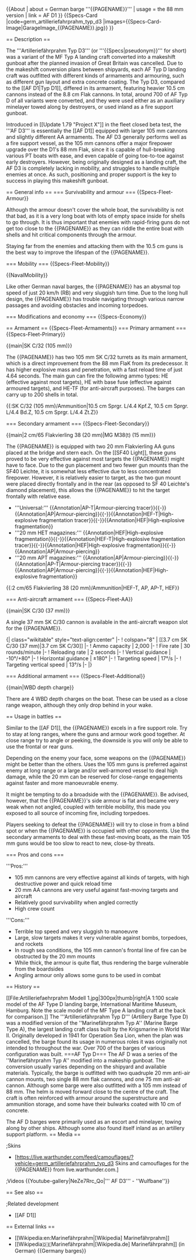 {{About
| about = German barge '''{{PAGENAME}}'''
| usage = the 88 mm version
| link = AF D1
}}
{{Specs-Card
|code=germ_artilleriefahrprahm_typ_d3
|images={{Specs-Card-Image|GarageImage_{{PAGENAME}}.jpg}}
}}

== Description ==
<!-- ''In the first part of the description, cover the history of the ship's creation and military application. In the second part, tell the reader about using this ship in the game. Add a screenshot: if a beginner player has a hard time remembering vehicles by name, a picture will help them identify the ship in question.'' -->
The '''Artilleriefährprahm Typ D3''' (or '''{{Specs|pseudonym}}''' for short) was a variant of the MF Typ A landing craft converted into a makeshift gunboat after the planned invasion of Great Britain was cancelled. Due to the makeshift conversion plans between shipyards, each AF Typ D landing craft was outfitted with different kinds of armaments and armouring, such as different gun layout and extra concrete coating. The Typ D3, compared to the [[AF D1|Typ D1]], differed in its armament, featuring heavier 10.5 cm cannons instead of the 8.8 cm Flak cannons. In total, around 700 of AF Typ D of all variants were converted, and they were used either as an auxiliary minelayer towed along by destroyers, or used inland as a fire support gunboat.

Introduced in [[Update 1.79 "Project X"]] in the fleet closed beta test, the '''AF D3''' is essentially the [[AF D1]] equipped with larger 105 mm cannons and slightly different AA armaments. The AF D3 generally performs well as a fire support vessel, as the 105 mm cannons offer a major firepower upgrade over the D1's 88 mm Flak, since it is capable of hull-breaking various PT boats with ease, and even capable of going toe-to-toe against early destroyers. However, being originally designed as a landing craft, the AF D3 is completely lacking in mobility, and struggles to handle multiple enemies at once. As such, positioning and proper support is the key to success in playing this makeshift gunboat.

== General info ==
=== Survivability and armour ===
{{Specs-Fleet-Armour}}
<!-- ''Talk about the vehicle's armour. Note the most well-defended and most vulnerable zones, e.g. the ammo magazine. Evaluate the composition of components and assemblies responsible for movement and manoeuvrability. Evaluate the survivability of the primary and secondary armaments separately. Don't forget to mention the size of the crew, which plays an important role in fleet mechanics. Save tips on preserving survivability for the "Usage in battles" section. If necessary, use a graphical template to show the most well-protected or most vulnerable points in the armour.'' -->

Although the armour doesn't cover the whole boat, the survivability is not that bad, as it is a very long boat with lots of empty space inside for shells to go through. It is thus important that enemies with rapid-firing guns do not get too close to the {{PAGENAME}} as they can riddle the entire boat with shells and hit critical components through the armour.

Staying far from the enemies and attacking them with the 10.5 cm guns is the best way to improve the lifespan of the {{PAGENAME}}.

=== Mobility ===
{{Specs-Fleet-Mobility}}
<!-- ''Write about the ship's mobility. Evaluate its power and manoeuvrability, rudder rerouting speed, stopping speed at full tilt, with its maximum forward and reverse speed.'' -->

{{NavalMobility}}

Like other German naval barges, the {{PAGENAME}} has an abysmal top speed of just 20 km/h (RB) and very sluggish turn time. Due to the long hull design, the {{PAGENAME}} has trouble navigating through various narrow passages and avoiding obstacles and incoming torpedoes.

=== Modifications and economy ===
{{Specs-Economy}}

== Armament ==
{{Specs-Fleet-Armaments}}
=== Primary armament ===
{{Specs-Fleet-Primary}}
<!-- ''Provide information about the characteristics of the primary armament. Evaluate their efficacy in battle based on their reload speed, ballistics and the capacity of their shells. Add a link to the main article about the weapon: <code><nowiki>{{main|Weapon name (calibre)}}</nowiki></code>. Broadly describe the ammunition available for the primary armament, and provide recommendations on how to use it and which ammunition to choose.'' -->
{{main|SK C/32 (105 mm)}}

The {{PAGENAME}} has two 105 mm SK C/32 turrets as its main armament, which is a direct improvement from the 88 mm FlaK from its predecessor. It has higher explosive mass and penetration, with a fast reload time of just 4.64 seconds. The main gun can fire the following ammo types: HE (effective against most targets), HE with base fuse (effective against armoured targets), and HE-TF (for anti-aircraft purposes). The barges can carry up to 200 shells in total.

{{:SK C/32 (105 mm)/Ammunition|10.5 cm Sprgr. L/4.4 Kpf.Z, 10.5 cm Sprgr. L/4.4 Bd.Z, 10.5 cm Sprgr. L/4.4 Zt.Z}}

=== Secondary armament ===
{{Specs-Fleet-Secondary}}
<!-- ''Some ships are fitted with weapons of various calibres. Secondary armaments are defined as weapons chosen with the control <code>Select secondary weapon</code>. Evaluate the secondary armaments and give advice on how to use them. Describe the ammunition available for the secondary armament. Provide recommendations on how to use them and which ammunition to choose. Remember that any anti-air armament, even heavy calibre weapons, belong in the next section. If there is no secondary armament, remove this section.'' -->
{{main|2 cm/65 Flakvierling 38 (20 mm)|MG M38(t) (15 mm)}}

The {{PAGENAME}} is equipped with two 20 mm Flakvierling AA guns placed at the bridge and stern each. On the [[SF40 Light]], these guns proved to be very effective against most targets the {{PAGENAME}} might have to face. Due to the gun placement and two fewer gun mounts than the SF40 Leichte, it is somewhat less effective due to less concentrated firepower. However, it is relatively easier to target, as the two gun mount were placed directly frontally and in the rear (as opposed to SF 40 Leichte's diamond placement), this allows the {{PAGENAME}} to hit the target frontally with relative ease.

* '''Universal:''' {{Annotation|AP-T|Armour-piercing tracer}}{{-}}{{Annotation|AP|Armour-piercing}}{{-}}{{Annotation|HEF-T|High-explosive fragmentation tracer}}{{-}}{{Annotation|HEF|High-explosive fragmentation}}
* '''20 mm HET magazines:''' {{Annotation|HEF|High-explosive fragmentation}}{{-}}{{Annotation|HEF-T|High-explosive fragmentation tracer}}{{-}}{{Annotation|HEF|High-explosive fragmentation}}{{-}}{{Annotation|AP|Armour-piercing}}
* '''20 mm APT magazines:''' {{Annotation|AP|Armour-piercing}}{{-}}{{Annotation|AP-T|Armour-piercing tracer}}{{-}}{{Annotation|AP|Armour-piercing}}{{-}}{{Annotation|HEF|High-explosive fragmentation}}

{{:2 cm/65 Flakvierling 38 (20 mm)/Ammunition|HEF-T, AP, AP-T, HEF}}

=== Anti-aircraft armament ===
{{Specs-Fleet-AA}}
<!-- ''An important part of the ship's armament responsible for air defence. Anti-aircraft armament is defined by the weapon chosen with the control <code>Select anti-aircraft weapons</code>. Talk about the ship's anti-air cannons and machine guns, the number of guns and their positions, their effective range, and about their overall effectiveness – including against surface targets. If there are no anti-aircraft armaments, remove this section.'' -->
{{main|SK C/30 (37 mm)}}

A single 37 mm SK C/30 cannon is available in the anti-aircraft weapon slot for the {{PAGENAME}}.

{| class="wikitable" style="text-align:center"
|-
! colspan="8" | [[3.7 cm SK C/30 (37 mm)|3.7 cm SK C/30]]
|-
! Ammo capacity
| 2,000
|-
! Fire rate
| 30 rounds/minute
|-
! Reloading rate
| 2 seconds
|-
! Vertical guidance
| -10°/+80°
|-
! Horizontal guidance
| ±180°
|-
! Targeting speed
| 17°/s
|-
! Targeting vertical speed
| 13°/s
|-
|}

=== Additional armament ===
{{Specs-Fleet-Additional}}
<!-- ''Describe the available additional armaments of the ship: depth charges, mines, torpedoes. Talk about their positions, available ammunition and launch features such as dead zones of torpedoes. If there is no additional armament, remove this section.'' -->
{{main|WBD depth charge}}

There are 4 WBD depth charges on the boat. These can be used as a close range weapon, although they only drop behind in your wake.

== Usage in battles ==
<!-- ''Describe the technique of using this ship, the characteristics of her use in a team and tips on strategy. Abstain from writing an entire guide – don't try to provide a single point of view, but give the reader food for thought. Talk about the most dangerous opponents for this vehicle and provide recommendations on fighting them. If necessary, note the specifics of playing with this vehicle in various modes (AB, RB, SB).'' -->

Similar to the [[AF D1]], the {{PAGENAME}} excels in a fire support role. Try to stay at long ranges, where the guns and armour work good together. At close range try to angle or peeking, the downside is you will only be able to use the frontal or rear guns.

Depending on the enemy your face, some weapons on the {{PAGENAME}} might be better than the others. Uses the 105 mm guns is preferred against enemy at long range or a large and/or well-armored vessel to deal high damage, while the 20 mm can be reserved for close-range engagements against faster and more manoeuvrable enemy.

It might be tempting to do a broadside with the {{PAGENAME}}. Be advised, however, that the {{PAGENAME}}'s side armour is flat and became very weak when not angled, coupled with terrible mobility, this made you exposed to all source of incoming fire, including torpedoes.

Players seeking to defeat the {{PAGENAME}} will try to close in from a blind spot or when the {{PAGENAME}} is occupied with other opponents. Use the secondary armaments to deal with these fast-moving boats, as the main 105 mm guns would be too slow to react to new, close-by threats.

=== Pros and cons ===
<!-- ''Summarise and briefly evaluate the vehicle in terms of its characteristics and combat effectiveness. Mark its pros and cons in the bulleted list. Try not to use more than 6 points for each of the characteristics. Avoid using categorical definitions such as "bad", "good" and the like - use substitutions with softer forms such as "inadequate" and "effective".'' -->

'''Pros:'''

* 105 mm cannons are very effective against all kinds of targets, with high destructive power and quick reload time
* 20 mm AA cannons are very useful against fast-moving targets and aircraft
* Relatively good survivability when angled correctly
* High crew count

'''Cons:'''

* Terrible top speed and very sluggish to manoeuvre
* Large, slow targets makes it very vulnerable against bombs, torpedoes, and rockets
* In rough sea conditions, the 105 mm cannon's frontal line of fire can be obstructed by the 20 mm mounts
* While thick, the armour is quite flat, thus rendering the barge vulnerable from the boardsides
* Angling armour only allows some guns to be used in combat

== History ==
<!-- ''Describe the history of the creation and combat usage of the ship in more detail than in the introduction. If the historical reference turns out to be too long, take it to a separate article, taking a link to the article about the ship and adding a block "/History" (example: <nowiki>https://wiki.warthunder.com/(Ship-name)/History</nowiki>) and add a link to it here using the <code>main</code> template. Be sure to reference text and sources by using <code><nowiki><ref></ref></nowiki></code>, as well as adding them at the end of the article with <code><nowiki><references /></nowiki></code>. This section may also include the ship's dev blog entry (if applicable) and the in-game encyclopedia description (under <code><nowiki>=== In-game description ===</nowiki></code>, also if applicable).'' -->
[[File:Artilleriefaehrprahm Modell 1.jpg|300px|thumb|right|A 1:100 scale model of the AF Type D landing barge, International Maritime Museum, Hamburg. Note the scale model of the MF Type A landing craft at the back for comparison.]]
The '''Artilleriefährprahm Typ D''' (Artillery Barge Type D) was a modified version of the ''Marinefährprahm Typ A'' (Marine Barge Type A), the largest landing craft class built by the Krigsmarine in World War II. Originally developed in 1941 for Operation Sea Lion, when the plan was cancelled, the barge found its usage in numerous roles it was originally not intended to throughout the war. Over 700 of the barges of various configuration was built.
===AF Typ D===
The AF D was a series of the ''Marinefährprahm Typ A'' modified into a makeship gunboat. The conversion usually varies depending on the shipyard and available materials. Typically, the barge is outfitted with two quadruple 20 mm anti-air cannon mounts, two single 88 mm flak cannons, and one 75 mm anti-air cannon. Although some barge were also outfitted with a 105 mm instead of 88 mm. The helm is moved forward close to the centre of the craft. The craft is often reinforced with armour around the superstructure and ammunition storage, and some have their bulwarks coated with 10 cm of concrete.

The AF D barges were primarily used as an escort and minelayer, towing along by other ships. Although some also found itself inland as an artillery support platform.
== Media ==
<!-- ''Excellent additions to the article would be video guides, screenshots from the game, and photos.'' -->

;Skins

* [https://live.warthunder.com/feed/camouflages/?vehicle=germ_artilleriefahrprahm_typ_d3 Skins and camouflages for the {{PAGENAME}} from live.warthunder.com.]

;Videos
{{Youtube-gallery|NeZe7Rrc_Qo|''' AF D3''' - ''Wulfbane''}}

== See also ==
<!-- ''Links to articles on the War Thunder Wiki that you think will be useful for the reader, for example:''
* ''reference to the series of the ship;''
* ''links to approximate analogues of other nations and research trees.'' -->

;Related development
* [[AF D1]]

== External links ==
<!-- ''Paste links to sources and external resources, such as:''
* ''topic on the official game forum;''
* ''other literature.'' -->
* [[Wikipedia:en:Marinefährprahm|[Wikipedia] Marinefährprahm]]
* [[Wikipedia:de:Marinefährprahm|[Wikipedia.de] Marinefährprahm]] (in German)
{{Germany barges}}